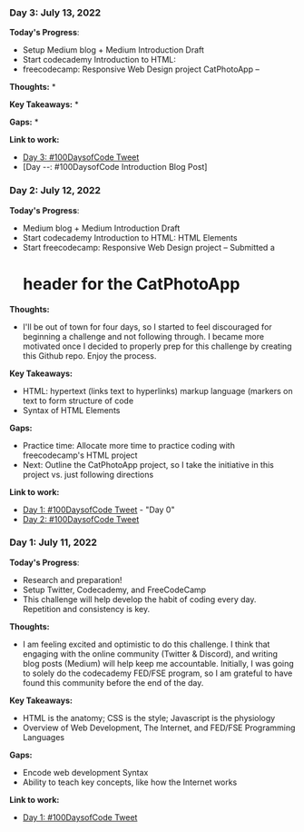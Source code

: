 ### Day 3: July 13, 2022

**Today's Progress**: 
* Setup Medium blog + Medium Introduction Draft
* Start codecademy Introduction to HTML: 
* freecodecamp: Responsive Web Design project CatPhotoApp – 

**Thoughts:**
* 

**Key Takeaways:** 
* 

**Gaps:** 
* 

**Link to work:** 
* [Day 3: #100DaysofCode Tweet]()
* [Day --: #100DaysofCode Introduction Blog Post]

### Day 2: July 12, 2022

**Today's Progress**: 
* Medium blog + Medium Introduction Draft
* Start codecademy Introduction to HTML: HTML Elements 
* Start freecodecamp: Responsive Web Design project – Submitted a <h1> header for the CatPhotoApp 

**Thoughts:**
* I'll be out of town for four days, so I started to feel discouraged for beginning a challenge and not following through. I became more motivated once I decided to properly prep for this challenge by creating this Github repo. Enjoy the process.  

**Key Takeaways:** 
* HTML: hypertext (links text to hyperlinks) markup language (markers on text to form structure of code 
* Syntax of HTML Elements 

**Gaps:** 
* Practice time: Allocate more time to practice coding with freecodecamp's HTML project 
* Next: Outline the CatPhotoApp project, so I take the initiative in this project vs. just following directions 

**Link to work:** 
* [Day 1: #100DaysofCode Tweet](https://twitter.com/Chashutech/status/1546655807382556672) - "Day 0"  
* [Day 2: #100DaysofCode Tweet](https://twitter.com/Chashutech/status/1547118602704130048)

### Day 1: July 11, 2022

**Today's Progress**: 

* Research and preparation!
* Setup Twitter, Codecademy, and FreeCodeCamp
* This challenge will help develop the habit of coding every day. Repetition and consistency is key. 

**Thoughts:** 

* I am feeling excited and optimistic to do this challenge. I think that engaging with the online community (Twitter & Discord), and writing blog posts (Medium) will help keep me accountable. Initially, I was going to solely do the codecademy FED/FSE program, so I am grateful to have found this community before the end of the day. 

**Key Takeaways:** 
* HTML is the anatomy; CSS is the style; Javascript is the physiology 
* Overview of Web Development, The Internet, and FED/FSE Programming Languages   

**Gaps:** 
* Encode web development Syntax 
* Ability to teach key concepts, like how the Internet works

**Link to work:** 

* [Day 1: #100DaysofCode Tweet](https://twitter.com/Chashutech/status/1546655807382556672)
